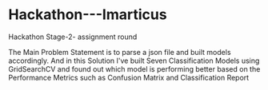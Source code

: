 # Hackathon---Imarticus
Hackathon Stage-2- assignment round


The Main Problem Statement is to parse a json file and built models accordingly. And in this Solution I've built Seven Classification Models using GridSearchCV and found out which model is performing better based on the Performance Metrics such as Confusion Matrix and Classification Report
